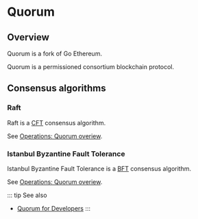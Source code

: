 # Quorum

## Overview

Quorum is a fork of Go Ethereum.

Quorum is a permissioned consortium blockchain protocol.

## Consensus algorithms

### Raft

Raft is a [CFT](/glossary#cft) consensus algorithm.

See [Operations: Quorum overiew](/operations/quorum-overview).

### Istanbul Byzantine Fault Tolerance

Istanbul Byzantine Fault Tolerance is a [BFT](/glossary#bft) consensus algorithm.

See [Operations: Quorum overiew](/operations/quorum-overview).

::: tip See also
* [Quorum for Developers](https://www.goquorum.com/developers)
:::